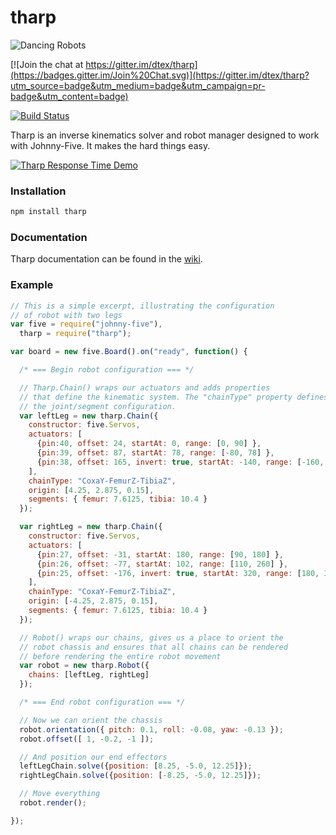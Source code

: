 # tharp

![Dancing Robots](https://github.com/dtex/blob/master/assets/tex-bot.png)

[![Join the chat at https://gitter.im/dtex/tharp](https://badges.gitter.im/Join%20Chat.svg)](https://gitter.im/dtex/tharp?utm_source=badge&utm_medium=badge&utm_campaign=pr-badge&utm_content=badge)

[![Build Status](https://travis-ci.org/dtex/tharp.svg)](https://travis-ci.org/dtex/tharp)

Tharp is an inverse kinematics solver and robot manager designed to work with Johnny-Five. It makes the hard things easy.


[![Tharp Response Time Demo](http://img.youtube.com/vi/gabm8QdO29Q/0.jpg)](http://www.youtube.com/watch?v=gabm8QdO29Q)

### Installation
````bash
npm install tharp
````

### Documentation
Tharp documentation can be found in the [wiki](https://github.com/dtex/tharp/wiki).

### Example
````js
// This is a simple excerpt, illustrating the configuration
// of robot with two legs
var five = require("johnny-five"),
  tharp = require("tharp");

var board = new five.Board().on("ready", function() {

  /* === Begin robot configuration === */

  // Tharp.Chain() wraps our actuators and adds properties
  // that define the kinematic system. The "chainType" property defines
  // the joint/segment configuration.
  var leftLeg = new tharp.Chain({
    constructor: five.Servos,
    actuators: [
      {pin:40, offset: 24, startAt: 0, range: [0, 90] },
      {pin:39, offset: 87, startAt: 78, range: [-80, 78] },
      {pin:38, offset: 165, invert: true, startAt: -140, range: [-160, -10] }
    ],
    chainType: "CoxaY-FemurZ-TibiaZ",
    origin: [4.25, 2.875, 0.15],
    segments: { femur: 7.6125, tibia: 10.4 }
  });

  var rightLeg = new tharp.Chain({
    constructor: five.Servos,
    actuators: [
      {pin:27, offset: -31, startAt: 180, range: [90, 180] },
      {pin:26, offset: -77, startAt: 102, range: [110, 260] },
      {pin:25, offset: -176, invert: true, startAt: 320, range: [180, 340]}
    ],
    chainType: "CoxaY-FemurZ-TibiaZ",
    origin: [-4.25, 2.875, 0.15],
    segments: { femur: 7.6125, tibia: 10.4 }
  });

  // Robot() wraps our chains, gives us a place to orient the
  // robot chassis and ensures that all chains can be rendered
  // before rendering the entire robot movement
  var robot = new tharp.Robot({
    chains: [leftLeg, rightLeg]
  });

  /* === End robot configuration === */

  // Now we can orient the chassis
  robot.orientation({ pitch: 0.1, roll: -0.08, yaw: -0.13 });
  robot.offset([ 1, -0.2, -1 ]);

  // And position our end effectors
  leftLegChain.solve({position: [8.25, -5.0, 12.25]});
  rightLegChain.solve({position: [-8.25, -5.0, 12.25]});

  // Move everything
  robot.render();

});

````
